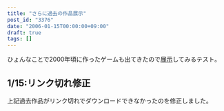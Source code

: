 ```yaml
---
title: "さらに過去の作品展示"
post_id: "3376"
date: "2006-01-15T00:00:00+09:00"
draft: true
tags: []
---
```



ひょんなことで2000年頃に作ったゲームも出てきたので[展示](/tag/hsp)してみるテスト。
## 1/15:リンク切れ修正
上記過去作品がリンク切れでダウンロードできなかったのを修正しました。
